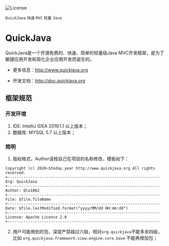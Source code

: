 ![License](resource/css/apache-2.0.svg)

`QuickJava` `快速` `MVC` `轻量` `Java`

# QuickJava
QuickJava是一个开源免费的、快速、简单的轻量级Java MVC开发框架，是为了敏捷应用开发和简化企业应用开发而诞生的。

* 更多信息：http://www.quickjava.org

* 开发文档：http://doc.quickjava.org

## 框架规范

### 开发环境
1. IDE: IntelliJ IDEA 2019.1.1 以上版本；
2. 数据库: MYSQL 5.7 以上版本；

### 简明
1. 版权格式，Author请按自己在项目的名称修改，模板如下：
```
Copyright (c) 2020~$today.year http://www.quickjava.org All rights reserved.
+-------------------------------------------------------------------
Org: QuickJava
+-------------------------------------------------------------------
Author: Qlo1062
+-------------------------------------------------------------------
File: $file.fileName
+-------------------------------------------------------------------
Date: $file.lastModified.format("yyyy/MM/dd HH:mm:dd")
+-------------------------------------------------------------------
License: Apache Licence 2.0
+-------------------------------------------------------------------
```

2. 用户可能用到的包，深度严禁超过六级，相对`org.quickjava`不能多余四级，
比如
`org.quickjava.framework.view.engine.core.base`
不能再增加包；

